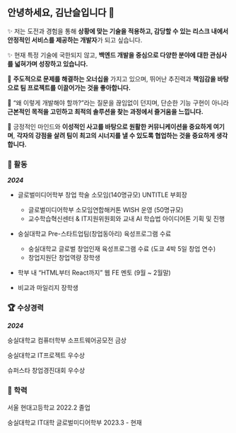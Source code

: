 ## 안녕하세요, 김난슬입니다 🤩

<!--
**seulnan/seulnan** is a ✨ _special_ ✨ repository because its `README.md` (this file) appears on your GitHub profile.

Here are some ideas to get you started:

- 🔭 I’m currently working on ...
- 🌱 I’m currently learning ...
- 👯 I’m looking to collaborate on ...
- 🤔 I’m looking for help with ...
- 💬 Ask me about ...
- 📫 How to reach me: ...
- 😄 Pronouns: ...
- ⚡ Fun fact: ...
-->
✨ 저는 도전과 경험을 통해 **상황에 맞는 기술을 적용하고, 감당할 수 있는 리스크 내에서 안정적인 서비스를 제공하는 개발자**가 되고 싶습니다.

✨ 현재 특정 기술에 국한되지 않고, **백엔드 개발을 중심으로 다양한 분야에 대한 관심사를 넓혀가며 성장하고 있습니다.**

💖 **주도적으로 문제를 해결하는 오너십을** 가지고 있으며, 뛰어난 추진력과 **책임감을 바탕으로 팀 프로젝트를 이끌어가는 것을 좋아합니다.**

💖 “왜 이렇게 개발해야 할까?”라는 질문을 끊임없이 던지며, 단순한 기능 구현이 아니라 **근본적인 목적을 고민하고 최적의 솔루션을 찾는 과정에서 즐거움을 느낍니다.**

💖 긍정적인 마인드와 **이성적인 사고를 바탕으로 원활한 커뮤니케이션을 중요하게 여기며**, **각자의 강점을 살려 팀이 최고의 시너지를 낼 수 있도록 협업하는 것을 중요하게 생각합니다.**

### 🌱 활동

***2024*** 

- 글로벌미디어학부 창업 학술 소모임(140명규모) UNTITLE 부회장
    - 글로벌미디어학부 소모임연합해커톤 WISH 운영 (50명규모)
    - 교수학습혁신센터 & IT지원위원회와 교내 AI 학습법 아이디어톤 기획 및 진행

- 숭실대학교 Pre-스타트업팀(창업동아리) 육성프로그램 수료
    - 숭실대학교 글로벌 창업인재 육성프로그램 수료 (도쿄 4박 5일 창업 연수)
    - 창업지원단 창업역량 장학생

- 학부 내 “HTML부터 React까지” 웹 FE 멘토 (9월 ~ 2월말)

- 비교과 마일리지 장학생

### 🏆 수상경력

***2024*** 

숭실대학교 컴퓨터학부 소프트웨어공모전 금상

숭실대학교 IT프로젝트 우수상

슈퍼스타 창업경진대회 우수상


### 💼 학력

서울 현대고등학교 2022.2 졸업

숭실대학교 IT대학 글로벌미디어학부 2023.3 - 현재

